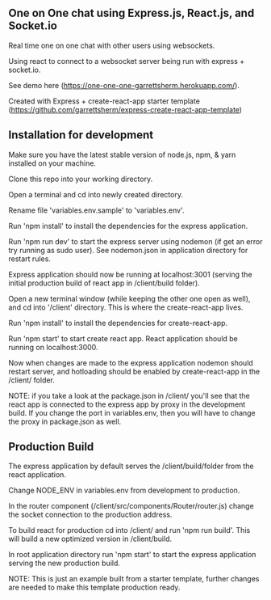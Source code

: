 ## One on One chat using Express.js, React.js, and Socket.io

Real time one on one chat with other users using websockets.

Using react to connect to a websocket server being run with express + socket.io.

See demo here (https://one-one-one-garrettsherm.herokuapp.com/).

Created with Express + create-react-app starter template (https://github.com/garrettsherm/express-create-react-app-template)

## Installation for development

Make sure you have the latest stable version of node.js, npm, & yarn installed on your machine. 

Clone this repo into your working directory. 

Open a terminal and cd into newly created directory.

Rename file 'variables.env.sample' to 'variables.env'.

Run 'npm install' to install the dependencies for the express application.

Run 'npm run dev' to start the express server using nodemon (if get an error try running as sudo user). See nodemon.json in application directory for restart rules.

Express application should now be running at localhost:3001 (serving the initial production build of react app in /client/build folder).

Open a new terminal window (while keeping the other one open as well), and cd into '/client' directory. This is where the create-react-app lives. 

Run 'npm install' to install the dependencies for create-react-app.

Run 'npm start' to start create react app. React application should be running on localhost:3000. 

Now when changes are made to the express application nodemon should restart server, and hotloading should be enabled by create-react-app in the /client/ folder. 

NOTE: if you take a look at the package.json in /client/ you'll see that the react app is connected to the express app by proxy in the development build. If you change the port in variables.env, then you will have to change the proxy in package.json as well. 

## Production Build

The express application by default serves the /client/build/folder from the react application. 

Change NODE_ENV in variables.env from development to production.

In the router component  (/client/src/components/Router/router.js) change the socket connection to the production address. 

To build react for production cd into /client/ and run 'npm run build'. This will build a new optimized version in /client/build. 

In root application directory run 'npm start' to start the express application serving the new production build. 

NOTE: This is just an example built from a starter template, further changes are needed to make this template production ready. 

